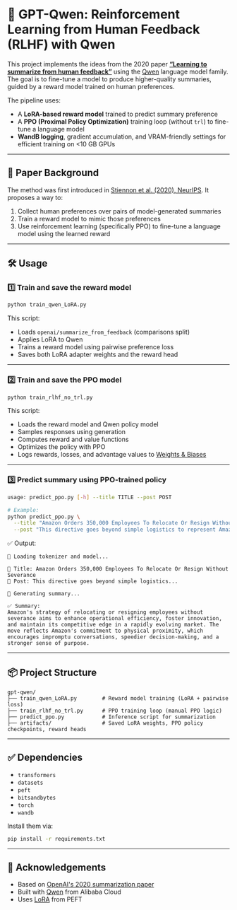 # 🧠 GPT-Qwen: Reinforcement Learning from Human Feedback (RLHF) with Qwen

This project implements the ideas from the 2020 paper **[“Learning to summarize from human feedback”](https://proceedings.neurips.cc/paper/2020/file/1f89885d556929e98d3ef9b86448f951-Paper.pdf)** using the [Qwen](https://huggingface.co/Qwen) language model family. The goal is to fine-tune a model to produce higher-quality summaries, guided by a reward model trained on human preferences.

The pipeline uses:
- A **LoRA-based reward model** trained to predict summary preference
- A **PPO (Proximal Policy Optimization)** training loop (without `trl`) to fine-tune a language model
- **WandB logging**, gradient accumulation, and VRAM-friendly settings for efficient training on <10 GB GPUs

---

## 🧪 Paper Background

The method was first introduced in [Stiennon et al. (2020), NeurIPS](https://proceedings.neurips.cc/paper/2020/file/1f89885d556929e98d3ef9b86448f951-Paper.pdf). It proposes a way to:
1. Collect human preferences over pairs of model-generated summaries
2. Train a reward model to mimic those preferences
3. Use reinforcement learning (specifically PPO) to fine-tune a language model using the learned reward

---

## 🛠️ Usage

### 1️⃣ Train and save the reward model
```bash
python train_qwen_LoRA.py
```

This script:
- Loads `openai/summarize_from_feedback` (comparisons split)
- Applies LoRA to Qwen
- Trains a reward model using pairwise preference loss
- Saves both LoRA adapter weights and the reward head

---

### 2️⃣ Train and save the PPO model
```bash
python train_rlhf_no_trl.py
```

This script:
- Loads the reward model and Qwen policy model
- Samples responses using generation
- Computes reward and value functions
- Optimizes the policy with PPO
- Logs rewards, losses, and advantage values to [Weights & Biases](https://wandb.ai/)

---

### 3️⃣ Predict summary using PPO-trained policy
```bash
usage: predict_ppo.py [-h] --title TITLE --post POST

# Example:
python predict_ppo.py \
  --title "Amazon Orders 350,000 Employees To Relocate Or Resign Without Severance" \
  --post "This directive goes beyond simple logistics to represent Amazon's overarching strategic goal of preserving its competitive advantage in a market that is extremely dynamic. Being physically close encourages impromptu conversations, speedier decision-making, and a greater sense of purpose, elements that are challenging to replicate virtually. With decades of operational experience, Amazon's leadership understands that real-time idea collisions foster innovation."
```

✅ Output:
```text
🔄 Loading tokenizer and model...

📘 Title: Amazon Orders 350,000 Employees To Relocate Or Resign Without Severance
📝 Post: This directive goes beyond simple logistics...

🤖 Generating summary...

✅ Summary:
Amazon's strategy of relocating or resigning employees without severance aims to enhance operational efficiency, foster innovation, and maintain its competitive edge in a rapidly evolving market. The move reflects Amazon's commitment to physical proximity, which encourages impromptu conversations, speedier decision-making, and a stronger sense of purpose.
```

---

## 📦 Project Structure

```
gpt-qwen/
├── train_qwen_LoRA.py        # Reward model training (LoRA + pairwise loss)
├── train_rlhf_no_trl.py      # PPO training loop (manual PPO logic)
├── predict_ppo.py            # Inference script for summarization
├── artifacts/                # Saved LoRA weights, PPO policy checkpoints, reward heads
```

---

## ✅ Dependencies

- `transformers`
- `datasets`
- `peft`
- `bitsandbytes`
- `torch`
- `wandb`

Install them via:

```bash
pip install -r requirements.txt
```

---

## 🙌 Acknowledgements

- Based on [OpenAI's 2020 summarization paper](https://proceedings.neurips.cc/paper/2020/file/1f89885d556929e98d3ef9b86448f951-Paper.pdf)
- Built with [Qwen](https://huggingface.co/Qwen) from Alibaba Cloud
- Uses [LoRA](https://arxiv.org/abs/2106.09685) from PEFT
